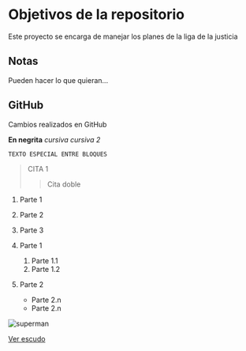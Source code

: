 # Objetivos de la repositorio

Este proyecto se encarga de manejar los planes de la liga de la justicia


## Notas
Pueden hacer lo que quieran...

## GitHub
Cambios realizados en GitHub

**En negrita** _cursiva_ *cursiva 2* 

~~~
TEXTO ESPECIAL ENTRE BLOQUES
~~~

>CITA 1
>>Cita doble

1. Parte 1
2. Parte 2
3. Parte 3

1. Parte 1
    1. Parte 1.1
    2. Parte 1.2 
2. Parte 2
    * Parte 2.n
    * Parte 2.n

![superman](https://i.pinimg.com/originals/59/63/ba/5963ba729460bc51ced010bc27d88538.jpg)

[Ver escudo](https://i.pinimg.com/originals/59/63/ba/5963ba729460bc51ced010bc27d88538.jpg)